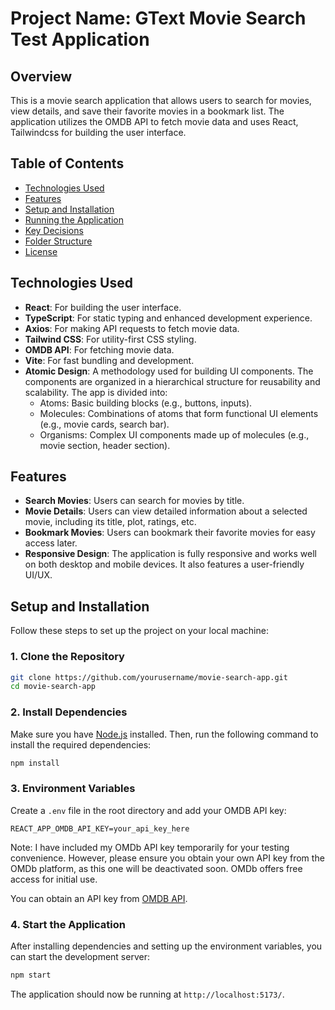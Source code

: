
# Project Name: **GText Movie Search Test Application**

## Overview

This is a movie search application that allows users to search for movies, view details, and save their favorite movies in a bookmark list. The application utilizes the OMDB API to fetch movie data and uses React, Tailwindcss for building the user interface.

## Table of Contents

- [Technologies Used](#technologies-used)
- [Features](#features)
- [Setup and Installation](#setup-and-installation)
- [Running the Application](#running-the-application)
- [Key Decisions](#key-decisions)
- [Folder Structure](#folder-structure)
- [License](#license)

## Technologies Used

- **React**: For building the user interface.
- **TypeScript**: For static typing and enhanced development experience.
- **Axios**: For making API requests to fetch movie data.
- **Tailwind CSS**: For utility-first CSS styling.
- **OMDB API**: For fetching movie data.
- **Vite**: For fast bundling and development.
- **Atomic Design**: A methodology used for building UI components. The components are organized in a hierarchical structure for reusability and scalability. The app is divided into:
    - Atoms: Basic building blocks (e.g., buttons, inputs).
    - Molecules: Combinations of atoms that form functional UI elements (e.g., movie cards, search bar).
    - Organisms: Complex UI components made up of molecules (e.g., movie section, header section).

## Features

- **Search Movies**: Users can search for movies by title.
- **Movie Details**: Users can view detailed information about a selected movie, including its title, plot, ratings, etc.
- **Bookmark Movies**: Users can bookmark their favorite movies for easy access later.
- **Responsive Design**: The application is fully responsive and works well on both desktop and mobile devices. It also features a user-friendly UI/UX.

## Setup and Installation

Follow these steps to set up the project on your local machine:

### 1. Clone the Repository
```bash
git clone https://github.com/yourusername/movie-search-app.git
cd movie-search-app
```

### 2. Install Dependencies
Make sure you have [Node.js](https://nodejs.org) installed. Then, run the following command to install the required dependencies:

```bash
npm install
```

### 3. Environment Variables
Create a `.env` file in the root directory and add your OMDB API key:

```env
REACT_APP_OMDB_API_KEY=your_api_key_here
```

Note: I have included my OMDb API key temporarily for your testing convenience. However, please ensure you obtain your own API key from the OMDb platform, as this one will be deactivated soon. OMDb offers free access for initial use.

You can obtain an API key from [OMDB API](http://www.omdbapi.com/).

### 4. Start the Application
After installing dependencies and setting up the environment variables, you can start the development server:

```bash
npm start
```

The application should now be running at `http://localhost:5173/`.